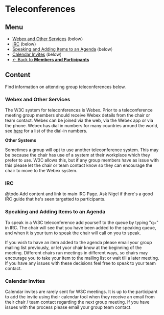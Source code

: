 # Teleconferences
## Menu
* [Webex and Other Services](#) (below)
* [IRC](#irc) (below)
* [Speaking and Adding Items to an Agenda](#irc) (below)
* [Calendar Invites](#calendar-invites) (below)
* [<- Back to **Members and Participants**](index.md)

## Content
Find information on attending group teleconferences below.

### Webex and Other Services
The W3C system for teleconferences is Webex. Prior to a teleconference meeting group members should receive Webex details from the chair or team contact. Webex can be joined via the web, via the Webex app or via the phone. Webex has dial in numbers for many countries around the world, see [here](#) for a list of the dial-in numbers.

**Other Systems**

Sometimes a group will opt to use another teleconference system. This may be because the chair has use of a system at their workplace which they prefer to use. W3C allows this, but if any group members have as issue with this please let the chair or team contact know so they can encourage the chair to move to the Webex system. 

### IRC
@todo Add content and link to main IRC Page. Ask Nigel if there's a good IRC guide that he's seen targetted to participants.

### Speaking and Adding Items to an Agenda
To speak in a W3C teleconference add yourself to the queue by typing "q+" in IRC. The chair will see that you have been added to the speaking queue, and when it is your turn to speak the chair will call on you to speak.

If you wish to have an item added to the agenda please email your group mailing list previously, or let yuor chair know at the beginning of the meeting. Different chairs run meetings in different ways, so chairs may encourage you to take your item to the mailing list or wait till a later meeting. If you have any issues with these decisions feel free to speak to your team contact.

### Calendar Invites
Calendar invites are rarely sent for W3C meetings. It is up to the participant to add the invite using their calendar tool when they receive an email from their chair / team contact regarding the next group meeting. If you have issues with the process please email your group team contact.
